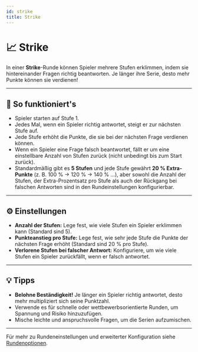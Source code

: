```yaml
---
id: strike
title: Strike
---
```


# 📈 Strike

In einer **Strike**-Runde können Spieler mehrere Stufen erklimmen, indem sie hintereinander Fragen richtig beantworten. Je länger ihre Serie, desto mehr Punkte können sie verdienen!

---

## 📝 So funktioniert's

- Spieler starten auf Stufe 1.
- Jedes Mal, wenn ein Spieler richtig antwortet, steigt er zur nächsten Stufe auf.
- Jede Stufe erhöht die Punkte, die sie bei der nächsten Frage verdienen können.
- Wenn ein Spieler eine Frage falsch beantwortet, fällt er um eine einstellbare Anzahl von Stufen zurück (nicht unbedingt bis zum Start zurück).
- Standardmäßig gibt es **5 Stufen** und jede Stufe gewährt **20 % Extra-Punkte** (z. B. 100 % → 120 % → 140 % ...), aber sowohl die Anzahl der Stufen, der Extra-Prozentsatz pro Stufe als auch der Rückgang bei falschen Antworten sind in den Rundeinstellungen konfigurierbar.

---

## ⚙️ Einstellungen

- **Anzahl der Stufen:** Lege fest, wie viele Stufen ein Spieler erklimmen kann (Standard sind 5).
- **Punkteanstieg pro Stufe:** Lege fest, wie sehr jede Stufe die Punkte der nächsten Frage erhöht (Standard sind 20 % pro Stufe).
- **Verlorene Stufen bei falscher Antwort:** Konfiguriere, um wie viele Stufen ein Spieler zurückfällt, wenn er falsch antwortet.

---

## 💡 Tipps

- **Belohne Beständigkeit!** Je länger ein Spieler richtig antwortet, desto mehr multipliziert sich seine Punktzahl.
- Verwende es für schnelle oder wettbewerbsorientierte Runden, um Spannung und Risiko hinzuzufügen.
- Mische leichte und anspruchsvolle Fragen, um die Serien aufzumischen.

---

Für mehr zu Rundeneinstellungen und erweiterter Konfiguration siehe [Rundenoptionen](../editor/008-round-options.md).
